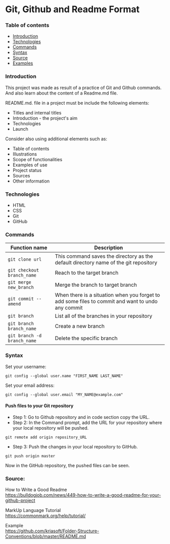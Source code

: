 # Git, Github and Readme Format

### Table of contents
* [Introduction](#introduction) 
* [Technologies](#technologies)
* [Commands](#commands)
* [Syntax](#syntax)
* [Source](#source)
* [Examples](#examples)


### Introduction
This project was made as result of a practice of Git and Github commands.
And also learn about the content of a Readme.md file.

README.md. file in a project must be include the following elements:
* Titles and internal titles
* Introduction - the project's aim
* Technologies
* Launch

Consider also using additional elements such as: 
* Table of contents
* Illustrations
* Scope of functionalities 
* Examples of use
* Project status 
* Sources
* Other information

### Technologies
* HTML
* CSS
* Git
* GitHub

### Commands
| Function name | Description                    |
| ------------- | ------------------------------ |
| `git clone url`      | This command saves the directory as the default directory name of the git repository       |
| `git checkout branch_name`   |  Reach to the target branch    | 
| `git merge new_branch`   | Merge the branch to target branch    | 
| `git commit --amend`   |  When there is a situation when you forget to add some files to commit and want to undo any commit     | 
| `git branch`   |  List all of the branches in your repository     | 
| `git branch branch_name`   |  Create a new branch    | 
| `git branch -d branch_name`   |  Delete the specific branch     | 



### Syntax
Set your username:
```
git config --global user.name "FIRST_NAME LAST_NAME"
```
Set your email address:
```
git config --global user.email "MY_NAME@example.com"
```

#### Push files to your Git repository
* Step 1: Go to Github repository and in code section copy the URL.
* Step 2: In the Command prompt, add the URL for your repository where your local repository will be pushed.
```
git remote add origin repository_URL
```
* Step 3: Push the changes in your local repository to GitHub.
```
git push origin master
```
Now in the GitHub repository, the pushed files can be seen.



### Source:
How to Write a Good Readme                   
https://bulldogjob.com/news/449-how-to-write-a-good-readme-for-your-github-project                   
                   
MarkUp Language Tutorial                   
https://commonmark.org/help/tutorial/                   
                   
Example                   
https://github.com/kriasoft/Folder-Structure-Conventions/blob/master/README.md 


